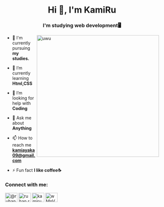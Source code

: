 <h1 align="center">Hi 👋, I'm KamiRu</h1>
<h3 align="center">I'm studying web development🖥️</h3>

<img align=right alt="uwu" width="400" length="300" src=https://raw.githubusercontent.com/JoeyBling/JoeyBling/master/pic/pusheencode.gif>



- 🔭 I'm currently pursuing **my studies.**

- 🌱 I’m currently learning **Html,CSS**

- 🤝 I’m looking for help with **Coding**

- 💬 Ask me about **Anything**

- 📫 How to reach me **kamiayaka09@gmail.com**

- ⚡ Fun fact **I like coffee☕**

<h3 align="left">Connect with me:</h3>
<p align="left">
<a href="https://twitter.com/@ruhan_17" target="blank"><img align="center" src="https://raw.githubusercontent.com/rahuldkjain/github-profile-readme-generator/master/src/images/icons/Social/twitter.svg" alt="@ruhan_17" height="30" width="40" /></a>
<a href="https://fb.com/ruhan.rouf.1/" target="blank"><img align="center" src="https://raw.githubusercontent.com/rahuldkjain/github-profile-readme-generator/master/src/images/icons/Social/facebook.svg" alt="ruhan.rouf.1/" height="30" width="40" /></a>
<a href="https://instagram.com/kamiruhan9/" target="blank"><img align="center" src="https://raw.githubusercontent.com/rahuldkjain/github-profile-readme-generator/master/src/images/icons/Social/instagram.svg" alt="kamiruhan9/" height="30" width="40" /></a>
<a href="https://discord.gg/wMnVvmCdPT" target="blank"><img align="center" src="https://raw.githubusercontent.com/rahuldkjain/github-profile-readme-generator/master/src/images/icons/Social/discord.svg" alt="wMnVvmCdPT" height="30" width="40" /></a>
</p>
